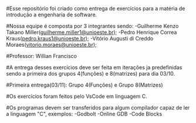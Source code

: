 #Esse repositório foi criado como entrega de exercícios para a matéria de introdução a engenharia de software.

#Nossa equipe é composta por 3 integrantes sendo: 
  -Guilherme Kenzo Takano Miller(guilherme.miller1@unioeste.br);
  -Pedro Henrique Correa Kraus(pedro.kraus1@unioeste.br);
  -Vitório Augusti di Creddo Moraes(vitorio.moraes@unioeste.br);

#Professor: Willian Francisco

#A entrega desses exercícios deve ser feita em iterações ja predefinidas sendo a primeira dos grupos 4(funções) e 8(matrizes) para dia 03/10.

#Primeira entrega(03/11): Grupo 4(Funções) e Grupo 8(Matrizes)

#Os exercícios foram feitos pelo VsCode em linguagem C.

#Os programas devem ser transferidos para algum compilador capaz de ler a linguagem "C", exemplos:
  -Godbolt
  -Online GDB
  -Code Blocks
